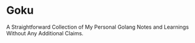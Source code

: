 # Goku
A Straightforward Collection of My Personal Golang Notes and Learnings Without Any Additional Claims.
